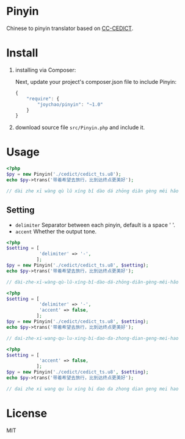 Pinyin
======

Chinese to pinyin translator based on [CC-CEDICT](http://cc-cedict.org/wiki/).

# Install
1. installing via Composer:

	Next, update your project's composer.json file to include Pinyin:

	```javascript
	{
	    "require": {
	        "joychao/pinyin": "~1.0"
	    }
	}
	```

2. download source file `src/Pinyin.php` and include it.


# Usage

```php
<?php
$py = new Pinyin('./cedict/cedict_ts.u8');
echo $py->trans('带着希望去旅行，比到达终点更美好');

// dài zhe xī wàng qù lǔ xíng bǐ dào dá zhōng diǎn gèng měi hǎo 
```


## Setting

- `delimiter` Separator between each pinyin, default is a space ' '.
- `accent` Whether the output tone.

```php
<?php
$setting = [
			'delimiter' => '-',
		   ];
$py = new Pinyin('./cedict/cedict_ts.u8', $setting);
echo $py->trans('带着希望去旅行，比到达终点更美好');

// dài-zhe-xī-wàng-qù-lǔ-xíng-bǐ-dào-dá-zhōng-diǎn-gèng-měi-hǎo
```
```php
<?php
$setting = [
			'delimiter' => '-',
			'accent' => false,
		   ];
$py = new Pinyin('./cedict/cedict_ts.u8', $setting);
echo $py->trans('带着希望去旅行，比到达终点更美好');

// dai-zhe-xi-wang-qu-lu-xing-bi-dao-da-zhong-dian-geng-mei-hao
```

```php
<?php
$setting = [
			'accent' => false,
		   ];
$py = new Pinyin('./cedict/cedict_ts.u8', $setting);
echo $py->trans('带着希望去旅行，比到达终点更美好');

// dai zhe xi wang qu lu xing bi dao da zhong dian geng mei hao
```

# License

MIT
